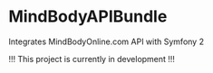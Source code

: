 MindBodyAPIBundle
=================

Integrates MindBodyOnline.com API with Symfony 2

!!! This project is currently in development !!!
